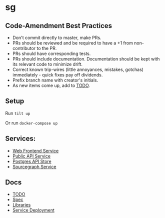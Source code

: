 # sg

## Code-Amendment Best Practices 
- Don't commit directly to master, make PRs. 
- PRs should be reviewed and be required to have a +1 from non-contributor to the PR.
- PRs should have corresponding tests. 
- PRs should include documentation. Documentation should be kept with its relevant code to minimize drift.
- Correct known trip-wires (little annoyances, mistakes, gotchas) immediately - quick fixes pay off dividends.
- Prefix branch name with creator's initials.
- As new items come up, add to [TODO](./TODO.md). 

## Setup
Run `tilt up`
 
Or run `docker-compose up`

## Services: 
- [Web Frontend Service](./services/web-frontend/src/components/README.md)
- [Public API Service](./services/public-api/README.md)
- [Postgres API Store](./services/api-store/README.md)
- [Sourcegraph Service](./services/api-store/README.md)

## Docs
- [TODO](./TODO.md)
- [Spec](./docs/spec.md)
- [Libraries](./libraries/golang/README.md)
- [Service Deployment](./deploy/README.md)
